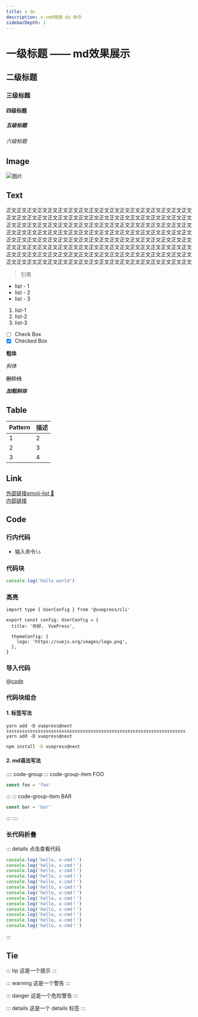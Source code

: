 ```yaml
---
title: x du
description: x-cmd增强 du 命令
sidebarDepth: 1
---
```


# 一级标题 —— md效果展示

## 二级标题
### 三级标题
#### 四级标题
##### 五级标题
###### 六级标题

## Image
![图片](/images/logo.png)
## Text
正文正文正文正文正文正文正文正文正文正文正文正文正文正文正文正文正文正文
正文正文正文正文正文正文正文正文正文正文正文正文正文正文正文正文正文正文
正文正文正文正文正文正文正文正文正文正文正文正文正文正文正文正文正文正文
正文正文正文正文正文正文正文正文正文正文正文正文正文正文正文正文正文正文
正文正文正文正文正文正文正文正文正文正文正文正文正文正文正文正文正文正文
正文正文正文正文正文正文正文正文正文正文正文正文正文正文正文正文正文正文
正文正文正文正文正文正文正文正文正文正文正文正文正文正文正文正文正文正文
正文正文正文正文正文正文正文正文正文正文正文正文正文正文正文正文正文正文
> 引用

- list - 1
- list - 2
- list - 3

1. list-1
2. list-2
3. list-3

- [ ] Check Box
- [x] Checked Box

**粗体**

*斜体*

~~删除线~~

***加粗斜体***

## Table
  | Pattern    | 描述         |
  | ---------  | ----------  |
  | 1          |        2    |
  | 2          | 3           |
  | 3          | 4           |

## Link
[外部链接emoji-list :tada:](https://gist.github.com/rxaviers/7360908) <br>
[内部链接](../helloword/README.md)


## Code
### 行内代码
- 输入命令`ls`
### 代码块

```js
console.log('hello world')
```
### 高亮
```ts{1,6-8}
import type { UserConfig } from '@vuepress/cli'

export const config: UserConfig = {
  title: '你好， VuePress',

  themeConfig: {
    logo: 'https://vuejs.org/images/logo.png',
  },
}
```

### 导入代码
@[code](./code/hello.sh)
### 代码块组合
#### 1. 标签写法
<CodeGroup>
  <CodeGroupItem title="YARN" active>

```bash{1}
yarn add -D vuepress@next ssssssssssssssssssssssssssssssssssssssssssssssssssssssssssssssssssss
yarn add -D vuepress@next
```

  </CodeGroupItem>

  <CodeGroupItem title="NPM">

```bash
npm install -D vuepress@next
```

  </CodeGroupItem>
</CodeGroup>

#### 2. md语法写法
:::: code-group
::: code-group-item FOO
```js
const foo = 'foo'
```
:::
::: code-group-item BAR
```js
const bar = 'bar'
```
:::
::::

### 长代码折叠
::: details 点击查看代码
```js
console.log('hello, x-cmd！')
console.log('hello, x-cmd！')
console.log('hello, x-cmd！')
console.log('hello, x-cmd！')
console.log('hello, x-cmd！')
console.log('hello, x-cmd！')
console.log('hello, x-cmd！')
console.log('hello, x-cmd！')
console.log('hello, x-cmd！')
console.log('hello, x-cmd！')
console.log('hello, x-cmd！')
console.log('hello, x-cmd！')
console.log('hello, x-cmd！')
```
:::

## Tie


::: tip
这是一个提示
:::

::: warning
这是一个警告
:::

::: danger
这是一个危险警告
:::

::: details
这是一个 details 标签
:::
